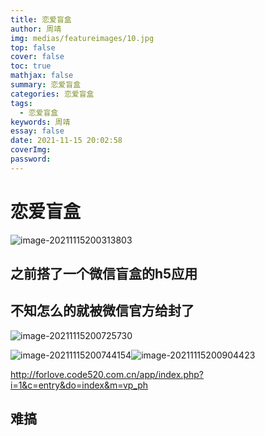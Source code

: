 ```yaml
---
title: 恋爱盲盒
author: 周靖
img: medias/featureimages/10.jpg
top: false
cover: false
toc: true
mathjax: false
summary: 恋爱盲盒
categories: 恋爱盲盒
tags:
  - 恋爱盲盒
keywords: 周靖
essay: false
date: 2021-11-15 20:02:58
coverImg:
password:
---
```


# 恋爱盲盒

![image-20211115200313803](http://qiniuyun.code520.com.cn/images20211115200313.png)

## 之前搭了一个微信盲盒的h5应用

## 不知怎么的就被微信官方给封了

![image-20211115200725730](http://qiniuyun.code520.com.cn/images20211115200725.png)

![image-20211115200744154](http://qiniuyun.code520.com.cn/images20211115200744.png)![image-20211115200904423](http://qiniuyun.code520.com.cn/images20211115200904.png)

http://forlove.code520.com.cn/app/index.php?i=1&c=entry&do=index&m=vp_ph

## 难搞

